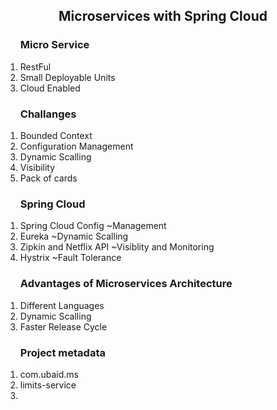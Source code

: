 <h2 align="center">Microservices with Spring Cloud</h2>

<ol>
    <h3>Micro Service</h3>
    <li>RestFul</li>
    <li>Small Deployable Units</li>
    <li>Cloud Enabled</li>
</ol>

<ol>
    <h3>Challanges</h3>
    <li>Bounded Context</li>
    <li>Configuration Management</li>
    <li>Dynamic Scalling</li>
    <li>Visibility</li>
    <li>Pack of cards</li>
</ol>

<ol>
    <h3>Spring Cloud</h3>
    <li>Spring Cloud Config ~Management</li>
    <li>Eureka ~Dynamic Scalling</li>
    <li>Zipkin and Netflix API ~Visiblity and Monitoring</li>
    <li>Hystrix ~Fault Tolerance</li>
</ol>

<ol>
    <h3>Advantages of Microservices Architecture</h3>
    <li>Different Languages</li>
    <li>Dynamic Scalling</li>
    <li>Faster Release Cycle</li>
</ol>

<ol>
    <h3>Project metadata</h3>
    <li>com.ubaid.ms</li>
    <li>limits-service</li>
    <li></li>
</ol>